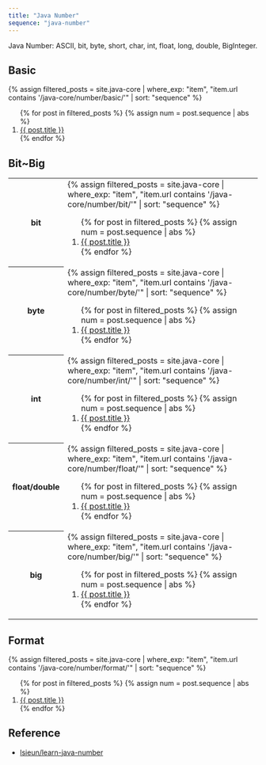 ```yaml
---
title: "Java Number"
sequence: "java-number"
---
```


Java Number: ASCII, bit, byte, short, char, int, float, long, double, BigInteger.

## Basic

{%
assign filtered_posts = site.java-core |
where_exp: "item", "item.url contains '/java-core/number/basic/'" |
sort: "sequence"
%}
<ol>
    {% for post in filtered_posts %}
    {% assign num = post.sequence | abs %}
    <li>
        <a href="{{ post.url }}">{{ post.title }}</a>
    </li>
    {% endfor %}
</ol>

## Bit~Big

<table>
<tbody>
<tr>
    <th>bit</th>
    <td>
{%
assign filtered_posts = site.java-core |
where_exp: "item", "item.url contains '/java-core/number/bit/'" |
sort: "sequence"
%}
<ol>
    {% for post in filtered_posts %}
    {% assign num = post.sequence | abs %}
    <li>
        <a href="{{ post.url }}">{{ post.title }}</a>
    </li>
    {% endfor %}
</ol>
    </td>
</tr>
<tr>
    <th>byte</th>
    <td>
{%
assign filtered_posts = site.java-core |
where_exp: "item", "item.url contains '/java-core/number/byte/'" |
sort: "sequence"
%}
<ol>
    {% for post in filtered_posts %}
    {% assign num = post.sequence | abs %}
    <li>
        <a href="{{ post.url }}">{{ post.title }}</a>
    </li>
    {% endfor %}
</ol>
    </td>
</tr>
<tr>
    <th>int</th>
    <td>
{%
assign filtered_posts = site.java-core |
where_exp: "item", "item.url contains '/java-core/number/int/'" |
sort: "sequence"
%}
<ol>
    {% for post in filtered_posts %}
    {% assign num = post.sequence | abs %}
    <li>
        <a href="{{ post.url }}">{{ post.title }}</a>
    </li>
    {% endfor %}
</ol>
    </td>
</tr>
<tr>
    <th>float/double</th>
    <td>
{%
assign filtered_posts = site.java-core |
where_exp: "item", "item.url contains '/java-core/number/float/'" |
sort: "sequence"
%}
<ol>
    {% for post in filtered_posts %}
    {% assign num = post.sequence | abs %}
    <li>
        <a href="{{ post.url }}">{{ post.title }}</a>
    </li>
    {% endfor %}
</ol>
    </td>
</tr>
<tr>
    <th>big</th>
    <td>
{%
assign filtered_posts = site.java-core |
where_exp: "item", "item.url contains '/java-core/number/big/'" |
sort: "sequence"
%}
<ol>
    {% for post in filtered_posts %}
    {% assign num = post.sequence | abs %}
    <li>
        <a href="{{ post.url }}">{{ post.title }}</a>
    </li>
    {% endfor %}
</ol>
    </td>
</tr>
</tbody>
</table>

## Format

{%
assign filtered_posts = site.java-core |
where_exp: "item", "item.url contains '/java-core/number/format/'" |
sort: "sequence"
%}
<ol>
    {% for post in filtered_posts %}
    {% assign num = post.sequence | abs %}
    <li>
        <a href="{{ post.url }}">{{ post.title }}</a>
    </li>
    {% endfor %}
</ol>

## Reference

- [lsieun/learn-java-number](https://github.com/lsieun/learn-java-number)

